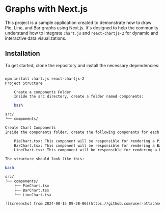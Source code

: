 # Graphs with Next.js

This project is a sample application created to demonstrate how to draw Pie, Line, and Bar graphs using Next.js. It's designed to help the community understand how to integrate `chart.js` and `react-chartjs-2` for dynamic and interactive data visualizations.

## Installation

To get started, clone the repository and install the necessary dependencies:

```bash

npm install chart.js react-chartjs-2
Project Structure

    Create a components Folder
    Inside the src directory, create a folder named components:

    bash

src/
└── components/

Create Chart Components
Inside the components folder, create the following components for each chart type:

    PieChart.tsx: This component will be responsible for rendering a Pie chart.
    BarChart.tsx: This component will be responsible for rendering a Bar chart.
    LineChart.tsx: This component will be responsible for rendering a Line chart.

The structure should look like this:

bash

src/
└── components/
    ├── PieChart.tsx
    ├── BarChart.tsx
    └── LineChart.tsx

![Screenshot from 2024-08-15 09-38-06](https://github.com/user-attachments/assets/75008bfd-2583-4a1b-985a-80bd08bed34c)

    
